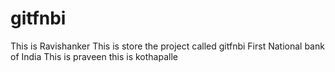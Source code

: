 # gitfnbi
This is Ravishanker
This is store the project called gitfnbi First National bank of India 
This is praveen
this is kothapalle
